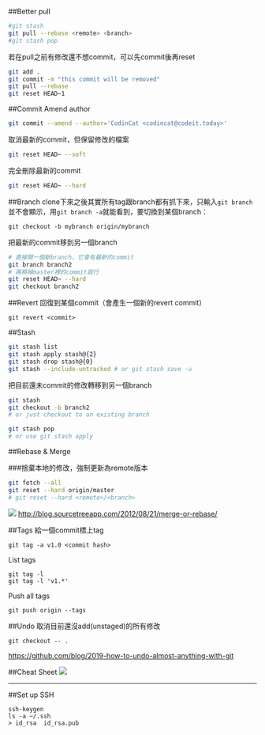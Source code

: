 ##Better pull
```sh
#git stash
git pull --rebase <remote> <branch>
#git stash pop
```

若在pull之前有修改還不想commit，可以先commit後再reset

```sh
git add .
git commit -m "this commit will be removed"
git pull --rebase
git reset HEAD~1
```

##Commit
Amend author

```sh
git commit --amend --author='CodinCat <codincat@codeit.today>'
```

取消最新的commit，但保留修改的檔案
```sh
git reset HEAD~ --soft
```

完全刪除最新的commit
```sh
git reset HEAD~ --hard
```

##Branch
clone下來之後其實所有tag跟branch都有抓下來，只輸入`git branch`並不會顯示，用`git branch -a`就能看到，要切換到某個branch：
```
git checkout -b mybranch origin/mybranch
```

把最新的commit移到另一個branch

```sh
# 直接開一個新branch，它會有最新的commit
git branch branch2
# 再移掉master裡的commit就行
git reset HEAD~ --hard
git checkout branch2
```

##Revert
回復到某個commit（會產生一個新的revert commit）

```
git revert <commit>
```

##Stash

```sh
git stash list
git stash apply stash@{2}
git stash drop stash@{0}
git stash --include-untracked # or git stash save -u
```

把目前還未commit的修改轉移到另一個branch

```sh
git stash
git checkout -b branch2
# or just checkout to an existing branch

git stash pop
# or use git stash apply
```

##Rebase & Merge

###捨棄本地的修改，強制更新為remote版本

```sh
git fetch --all
git reset --hard origin/master
# git reset --hard <remote>/<branch>
```

![](http://i.imgur.com/IEAtoMD.png)
http://blog.sourcetreeapp.com/2012/08/21/merge-or-rebase/

##Tags
給一個commit標上tag
```
git tag -a v1.0 <commit hash>
```

List tags
```
git tag -l
git tag -l 'v1.*'
```

Push all tags
```
git push origin --tags
```

##Undo
取消目前還沒add(unstaged)的所有修改
```
git checkout -- .
```
https://github.com/blog/2019-how-to-undo-almost-anything-with-git

##Cheat Sheet
![](http://i.imgur.com/xBLgwXj.png)

------

##Set up SSH
```
ssh-keygen
ls -a ~/.ssh
> id_rsa  id_rsa.pub 
```

